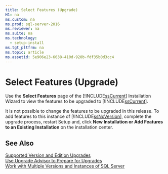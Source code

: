 ```yaml
---
title: Select Features (Upgrade)
H1: na
ms.custom: na
ms.prod: sql-server-2016
ms.reviewer: na
ms.suite: na
ms.technology: 
  - setup-install
ms.tgt_pltfrm: na
ms.topic: article
ms.assetid: 5e906e23-6638-410d-920b-fdf35b0d3cc4
---
```

# Select Features (Upgrade)
  Use the **Select Features** page of the [!INCLUDE[ssCurrent](../../Token/Other/ssCurrent_md.md)] Installation Wizard to view the features to be upgraded to [!INCLUDE[ssCurrent](../../Token/Other/ssCurrent_md.md)].  
  
 It is not possible to change the features to be upgraded in this release. To add features to this instance of [!INCLUDE[ssNoVersion](../../Token/Other/ssNoVersion_md.md)], complete the upgrade process, restart Setup and, click **New Installation or Add Features to an Existing Installation** on the installation center.  
  
## See Also  
 [Supported Version and Edition Upgrades](../../Topics/TopicNameNotContainA/Supported-Version-and-Edition-Upgrades.md)   
 [Use Upgrade Advisor to Prepare for Upgrades](assetId:///d85b0833-ddeb-42e3-9397-97ea60d521b7)   
 [Work with Multiple Versions and Instances of SQL Server](../../Topics/TopicNameNotContainA/Work-with-Multiple-Versions-and-Instances-of-SQL-Server.md)  
  
  